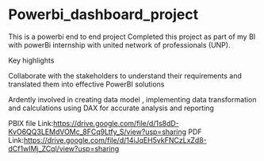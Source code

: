 # Powerbi_dashboard_project

This is a powerbi end to end project
Completed this project as part of my BI with powerBi internship with united network of professionals (UNP).

Key highlights

Collaborate with the stakeholders to understand their requirements and translated them into effective PowerBI solutions

Ardently involved in creating data model , implementing data transformation and calculations using DAX for accurate analysis and reporting

PBIX file Link:https://drive.google.com/file/d/1s8dD-KvO6QQ3LEMdVOMc_8FCq9Ltfy_S/view?usp=sharing
PDF Link:https://drive.google.com/file/d/14iJqEH5ykFNCzLxZd8-dCf1wIMj_ZCql/view?usp=sharing
